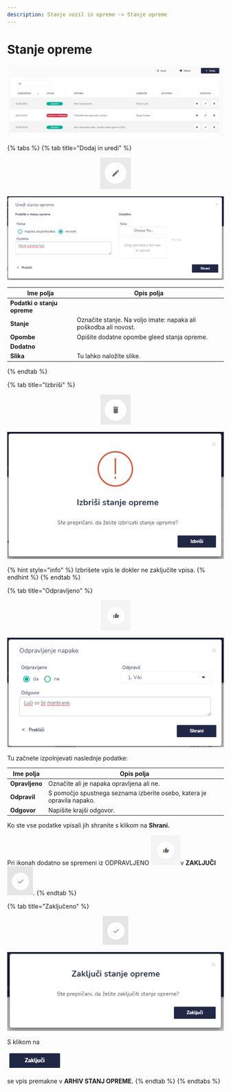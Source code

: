 ```yaml
---
description: Stanje vozil in opreme -> Stanje opreme
---
```


# Stanje opreme

![](../.gitbook/assets/Stanje_Stanje_opreme_pogled.PNG)

{% tabs %}
{% tab title="Dodaj in uredi" %}
<div align="center"><img src="../.gitbook/assets/Knjiga_ikona_pisalo (5).png" alt="Ikona za urejanje"></div>

![](../.gitbook/assets/Stanje_Stanje_opreme_uredi.PNG)

| Ime polja                   | Opis polja                                                       |
| --------------------------- | ---------------------------------------------------------------- |
| **Podatki o stanju opreme** |                                                                  |
| **Stanje**                  | Označite stanje. Na voljo imate: napaka ali poškodba ali novost. |
| **Opombe**                  | Opišite dodatne opombe gleed stanja opreme.                      |
| **Dodatno**                 |                                                                  |
| **Slika**                   | Tu lahko naložite slike.                                         |
{% endtab %}

{% tab title="Izbriši" %}
<div align="center"><img src="../.gitbook/assets/Knjiga_ikona_izbris.png" alt="Ikona za brisanje"></div>

![](../.gitbook/assets/Stanje_Stanje_opreme_izbrisi.PNG)

{% hint style="info" %}
Izbrišete vpis le dokler ne zaključite vpisa.
{% endhint %}
{% endtab %}

{% tab title="Odpravljeno" %}
<div align="center"><img src="../.gitbook/assets/opravljeno_ikona.png" alt="Ikona - Opravljeno"></div>

![](../.gitbook/assets/Stanje_Stanje_opreme_opravljeno.PNG)

Tu začnete izpolnjevati naslednje podatke:

| Ime polja      | Opis polja                                                             |
| -------------- | ---------------------------------------------------------------------- |
| **Opravljeno** | Označite ali je napaka opravljena ali ne.                              |
| **Odpravil**   | S pomočjo spustnega seznama izberite osebo, katera je opravila napako. |
| **Odgovor**    | Napišite krajši odgovor.                                               |

Ko ste vse podatke vpisali jih shranite s klikom na **Shrani.**&#x20;

Pri ikonah dodatno se spremeni iz ODPRAVLJENO <img src="../.gitbook/assets/opravljeno_ikona.png" alt="" data-size="original">v **ZAKLJUČI** <img src="../.gitbook/assets/Knjiga_ikona_potrditev2 (1).PNG" alt="" data-size="original">.
{% endtab %}

{% tab title="Zaključeno" %}
<div align="center"><img src="../.gitbook/assets/Knjiga_ikona_potrditev2 (1).PNG" alt="Ikona - Zaključeno"></div>

![](../.gitbook/assets/Stanje_Stanje_opreme_zakljuceno.PNG)

S klikom na&#x20;

<img src="../.gitbook/assets/zakljuci_ikona.png" alt="" data-size="original">&#x20;

se vpis premakne v **ARHIV STANJ OPREME.**
{% endtab %}
{% endtabs %}
